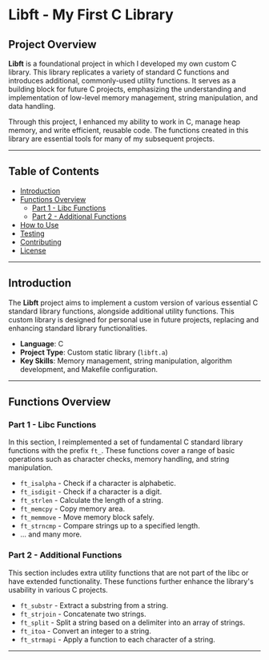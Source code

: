 # Libft - My First C Library

## Project Overview

**Libft** is a foundational project in which I developed my own custom C library. This library replicates a variety of standard C functions and introduces additional, commonly-used utility functions. It serves as a building block for future C projects, emphasizing the understanding and implementation of low-level memory management, string manipulation, and data handling.

Through this project, I enhanced my ability to work in C, manage heap memory, and write efficient, reusable code. The functions created in this library are essential tools for many of my subsequent projects.

---

## Table of Contents

- [Introduction](#introduction)
- [Functions Overview](#functions-overview)
  - [Part 1 - Libc Functions](#part-1---libc-functions)
  - [Part 2 - Additional Functions](#part-2---additional-functions)
- [How to Use](#how-to-use)
- [Testing](#testing)
- [Contributing](#contributing)
- [License](#license)

---

## Introduction

The **Libft** project aims to implement a custom version of various essential C standard library functions, alongside additional utility functions. This custom library is designed for personal use in future projects, replacing and enhancing standard library functionalities.

- **Language**: C
- **Project Type**: Custom static library (`libft.a`)
- **Key Skills**: Memory management, string manipulation, algorithm development, and Makefile configuration.

---

## Functions Overview

### Part 1 - Libc Functions

In this section, I reimplemented a set of fundamental C standard library functions with the prefix `ft_`. These functions cover a range of basic operations such as character checks, memory handling, and string manipulation.

- `ft_isalpha` - Check if a character is alphabetic.
- `ft_isdigit` - Check if a character is a digit.
- `ft_strlen` - Calculate the length of a string.
- `ft_memcpy` - Copy memory area.
- `ft_memmove` - Move memory block safely.
- `ft_strncmp` - Compare strings up to a specified length.
- ... and many more.

### Part 2 - Additional Functions

This section includes extra utility functions that are not part of the libc or have extended functionality. These functions further enhance the library's usability in various C projects.

- `ft_substr` - Extract a substring from a string.
- `ft_strjoin` - Concatenate two strings.
- `ft_split` - Split a string based on a delimiter into an array of strings.
- `ft_itoa` - Convert an integer to a string.
- `ft_strmapi` - Apply a function to each character of a string.

---

